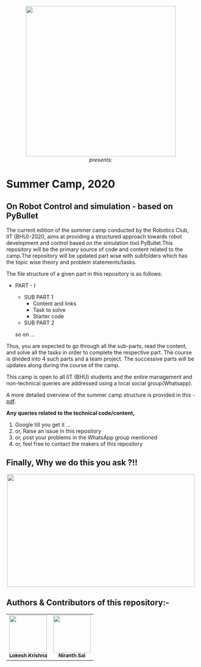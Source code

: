 
<p align="center">
 <img  width="400" height="400" src="https://scontent.fmaa1-2.fna.fbcdn.net/v/t1.0-9/14045716_1588889014739471_6053448306584221828_n.jpg?_nc_cat=108&_nc_sid=85a577&_nc_ohc=di3U3GUo8egAX8l7PYd&_nc_ht=scontent.fmaa1-2.fna&oh=af10b64b1dfe3df798fe4e307402a3ae&oe=5ECF6C83"><br>
  <i>presents:</i><br>
</p>


# Summer Camp, 2020  
## On Robot Control and simulation - based on PyBullet

   The current edition of the summer camp conducted by the Robotics Club, IIT (BHU)-2020, aims at providing a structured approach towards robot development and control based on the simulation tool PyBullet.This repository will be the primary source of code and content related to the camp.The repository will be updated part wise with subfolders which has the topic wise theory and problem statements/tasks.
   
The file structure of a given part in this repository is as follows:

  * PART - I 
      * SUB PART 1
         * Content and links
         * Task to solve
         * Starter code
      * SUB PART 2
      
      so on ...

   Thus, you are expected to go through all the sub-parts, read the content, and solve all the tasks in order to complete the respective part. The course is divided into 4 such parts and a team project. The successive parts will be updates along during the course of the camp.
   
  This camp is open to all IIT (BHU) students and the entire management and non-technical queries are addressed using a local social group(Whatsapp).

  A more detailed overview of the summer camp structure is provided in this - [pdf](https://github.com/NiranthS/Pybullet-Camp-Part1/blob/master/Camp_Overview.pdf).

**Any queries related to the technical code/content,**
1. Google till you get it ...
2. or, Raise an issue in this repository
3. or, post your problems in the WhatsApp group mentioned
4. or, feel free to contact the makers of this repository
 
## Finally, Why we do this you ask ?!!
<p align="center">
 <img  width="500" height="300" src="https://github.com/NiranthS/Robo-Summer-Camp-20/blob/master/job.jpg">
</p>

## Authors & Contributors of this repository:-

<center>
 
<table>
 <td align="center">
     <a href="https://github.com/lok-i">
    <img src="https://avatars1.githubusercontent.com/u/54435909?s=460&u=29af076049dab351b2e43621e9a433919bf50fb1&v=43" width="100px;" alt=""/><br /><sub><b>Lokesh Krishna </b></sub></a><br />
    </td>
    <td align="center">
     <a href="https://github.com/NiranthS">
    <img src="https://avatars3.githubusercontent.com/u/44475481?s=400&v=4" width="100px;" alt=""/><br /><sub><b>Niranth Sai</b></sub></a><br /></td>
    
</table>

</center>


